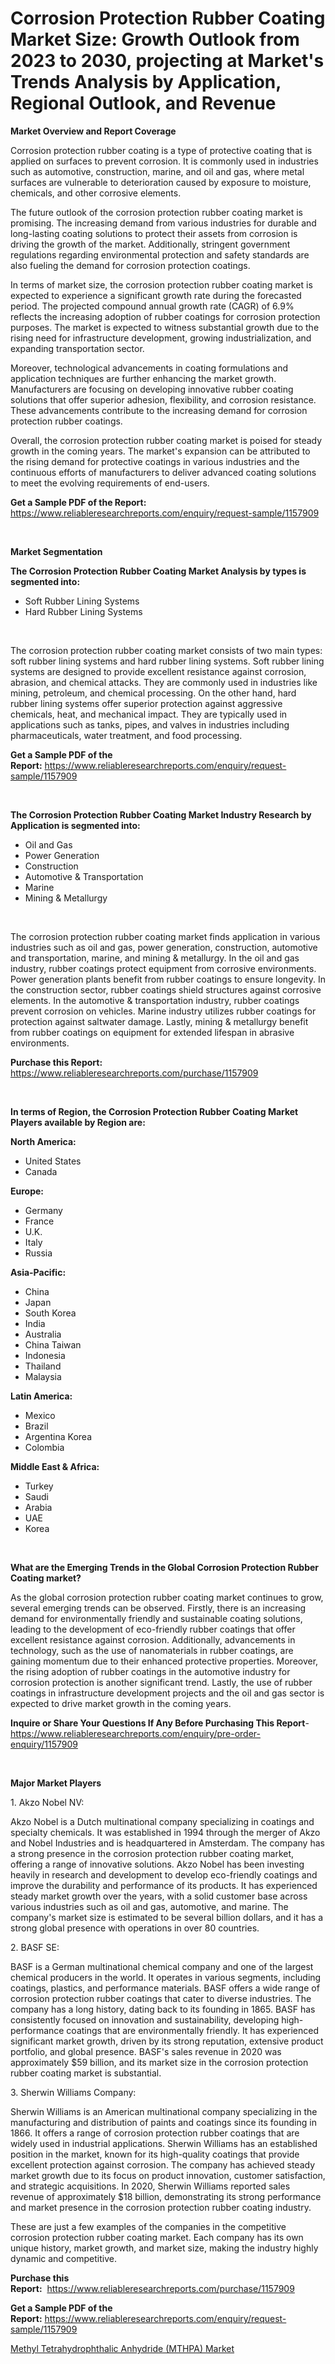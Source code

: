 <p><h1>Corrosion Protection Rubber Coating Market Size: Growth Outlook from 2023 to 2030, projecting at Market's Trends Analysis by Application, Regional Outlook, and Revenue</h1></p><p><strong>Market Overview and Report Coverage</strong></p>
<p><p>Corrosion protection rubber coating is a type of protective coating that is applied on surfaces to prevent corrosion. It is commonly used in industries such as automotive, construction, marine, and oil and gas, where metal surfaces are vulnerable to deterioration caused by exposure to moisture, chemicals, and other corrosive elements.</p><p>The future outlook of the corrosion protection rubber coating market is promising. The increasing demand from various industries for durable and long-lasting coating solutions to protect their assets from corrosion is driving the growth of the market. Additionally, stringent government regulations regarding environmental protection and safety standards are also fueling the demand for corrosion protection coatings.</p><p>In terms of market size, the corrosion protection rubber coating market is expected to experience a significant growth rate during the forecasted period. The projected compound annual growth rate (CAGR) of 6.9% reflects the increasing adoption of rubber coatings for corrosion protection purposes. The market is expected to witness substantial growth due to the rising need for infrastructure development, growing industrialization, and expanding transportation sector.</p><p>Moreover, technological advancements in coating formulations and application techniques are further enhancing the market growth. Manufacturers are focusing on developing innovative rubber coating solutions that offer superior adhesion, flexibility, and corrosion resistance. These advancements contribute to the increasing demand for corrosion protection rubber coatings.</p><p>Overall, the corrosion protection rubber coating market is poised for steady growth in the coming years. The market's expansion can be attributed to the rising demand for protective coatings in various industries and the continuous efforts of manufacturers to deliver advanced coating solutions to meet the evolving requirements of end-users.</p></p>
<p><strong>Get a Sample PDF of the Report:</strong> <a href="https://www.reliableresearchreports.com/enquiry/request-sample/1157909">https://www.reliableresearchreports.com/enquiry/request-sample/1157909</a></p>
<p>&nbsp;</p>
<p><strong>Market Segmentation</strong></p>
<p><strong>The Corrosion Protection Rubber Coating Market Analysis by types is segmented into:</strong></p>
<p><ul><li>Soft Rubber Lining Systems</li><li>Hard Rubber Lining Systems</li></ul></p>
<p>&nbsp;</p>
<p><p>The corrosion protection rubber coating market consists of two main types: soft rubber lining systems and hard rubber lining systems. Soft rubber lining systems are designed to provide excellent resistance against corrosion, abrasion, and chemical attacks. They are commonly used in industries like mining, petroleum, and chemical processing. On the other hand, hard rubber lining systems offer superior protection against aggressive chemicals, heat, and mechanical impact. They are typically used in applications such as tanks, pipes, and valves in industries including pharmaceuticals, water treatment, and food processing.</p></p>
<p><strong>Get a Sample PDF of the Report:</strong>&nbsp;<a href="https://www.reliableresearchreports.com/enquiry/request-sample/1157909">https://www.reliableresearchreports.com/enquiry/request-sample/1157909</a></p>
<p>&nbsp;</p>
<p><strong>The Corrosion Protection Rubber Coating Market Industry Research by Application is segmented into:</strong></p>
<p><ul><li>Oil and Gas</li><li>Power Generation</li><li>Construction</li><li>Automotive & Transportation</li><li>Marine</li><li>Mining & Metallurgy</li></ul></p>
<p>&nbsp;</p>
<p><p>The corrosion protection rubber coating market finds application in various industries such as oil and gas, power generation, construction, automotive and transportation, marine, and mining & metallurgy. In the oil and gas industry, rubber coatings protect equipment from corrosive environments. Power generation plants benefit from rubber coatings to ensure longevity. In the construction sector, rubber coatings shield structures against corrosive elements. In the automotive & transportation industry, rubber coatings prevent corrosion on vehicles. Marine industry utilizes rubber coatings for protection against saltwater damage. Lastly, mining & metallurgy benefit from rubber coatings on equipment for extended lifespan in abrasive environments.</p></p>
<p><strong>Purchase this Report:</strong>&nbsp; <a href="https://www.reliableresearchreports.com/purchase/1157909">https://www.reliableresearchreports.com/purchase/1157909</a></p>
<p>&nbsp;</p>
<p><strong>In terms of Region, the Corrosion Protection Rubber Coating Market Players available by Region are:</strong></p>
<p>
    <p> <strong> North America: </strong>
        <ul>
            <li>United States</li>
            <li>Canada</li>
        </ul>
        </p> 
    <p> <strong> Europe: </strong>
        <ul>
            <li>Germany</li>
            <li>France</li>
            <li>U.K.</li>
            <li>Italy</li>
            <li>Russia</li>
        </ul>
        </p> 
    <p> <strong> Asia-Pacific: </strong>
        <ul>
            <li>China</li>
            <li>Japan</li>
            <li>South Korea</li>
            <li>India</li>
            <li>Australia</li>
            <li>China Taiwan</li>
            <li>Indonesia</li>
            <li>Thailand</li>
            <li>Malaysia</li>
        </ul>
        </p> 
    <p> <strong> Latin America: </strong>
        <ul>
            <li>Mexico</li>
            <li>Brazil</li>
            <li>Argentina Korea</li>
            <li>Colombia</li>
        </ul>
        </p> 
    <p> <strong> Middle East & Africa: </strong>
        <ul>
            <li>Turkey</li>
            <li>Saudi</li>
            <li>Arabia</li>
            <li>UAE</li>
            <li>Korea</li>
        </ul>
    </p>
    </p>
<p>&nbsp;</p>
<p><strong>What are the Emerging Trends in the Global Corrosion Protection Rubber Coating market?</strong></p>
<p><p>As the global corrosion protection rubber coating market continues to grow, several emerging trends can be observed. Firstly, there is an increasing demand for environmentally friendly and sustainable coating solutions, leading to the development of eco-friendly rubber coatings that offer excellent resistance against corrosion. Additionally, advancements in technology, such as the use of nanomaterials in rubber coatings, are gaining momentum due to their enhanced protective properties. Moreover, the rising adoption of rubber coatings in the automotive industry for corrosion protection is another significant trend. Lastly, the use of rubber coatings in infrastructure development projects and the oil and gas sector is expected to drive market growth in the coming years.</p></p>
<p><strong>Inquire or Share Your Questions If Any Before Purchasing This Report</strong>- <a href="https://www.reliableresearchreports.com/enquiry/pre-order-enquiry/1157909">https://www.reliableresearchreports.com/enquiry/pre-order-enquiry/1157909</a></p>
<p>&nbsp;</p>
<p><strong>Major Market Players</strong></p>
<p><p>1. Akzo Nobel NV:</p><p>Akzo Nobel is a Dutch multinational company specializing in coatings and specialty chemicals. It was established in 1994 through the merger of Akzo and Nobel Industries and is headquartered in Amsterdam. The company has a strong presence in the corrosion protection rubber coating market, offering a range of innovative solutions. Akzo Nobel has been investing heavily in research and development to develop eco-friendly coatings and improve the durability and performance of its products. It has experienced steady market growth over the years, with a solid customer base across various industries such as oil and gas, automotive, and marine. The company's market size is estimated to be several billion dollars, and it has a strong global presence with operations in over 80 countries.</p><p>2. BASF SE:</p><p>BASF is a German multinational chemical company and one of the largest chemical producers in the world. It operates in various segments, including coatings, plastics, and performance materials. BASF offers a wide range of corrosion protection rubber coatings that cater to diverse industries. The company has a long history, dating back to its founding in 1865. BASF has consistently focused on innovation and sustainability, developing high-performance coatings that are environmentally friendly. It has experienced significant market growth, driven by its strong reputation, extensive product portfolio, and global presence. BASF's sales revenue in 2020 was approximately $59 billion, and its market size in the corrosion protection rubber coating market is substantial.</p><p>3. Sherwin Williams Company:</p><p>Sherwin Williams is an American multinational company specializing in the manufacturing and distribution of paints and coatings since its founding in 1866. It offers a range of corrosion protection rubber coatings that are widely used in industrial applications. Sherwin Williams has an established position in the market, known for its high-quality coatings that provide excellent protection against corrosion. The company has achieved steady market growth due to its focus on product innovation, customer satisfaction, and strategic acquisitions. In 2020, Sherwin Williams reported sales revenue of approximately $18 billion, demonstrating its strong performance and market presence in the corrosion protection rubber coating industry.</p><p>These are just a few examples of the companies in the competitive corrosion protection rubber coating market. Each company has its own unique history, market growth, and market size, making the industry highly dynamic and competitive.</p></p>
<p><strong>Purchase this Report:</strong>&nbsp;&nbsp;<a href="https://www.reliableresearchreports.com/purchase/1157909">https://www.reliableresearchreports.com/purchase/1157909</a></p>
<p></p>
<p><strong>Get a Sample PDF of the Report:</strong>&nbsp;<a href="https://www.reliableresearchreports.com/enquiry/request-sample/1157909">https://www.reliableresearchreports.com/enquiry/request-sample/1157909</a></p>
<p><p><a href="https://github.com/RichRobinson5/Market-Research-Report-List-2/blob/main/methyl-tetrahydrophthalic-anhydride-mthpa-market.md">Methyl Tetrahydrophthalic Anhydride (MTHPA) Market</a></p></p>